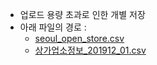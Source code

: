 * 업로드 용량 초과로 인한 개별 저장
* 아래 파일의 경로 : 
  - [seoul_open_store.csv](https://drive.google.com/file/d/1KFkMx_SbUovNhy0WL8pAYl4jJQVYFfPn/view?usp=sharing)
  - [상가업소정보_201912_01.csv](https://drive.google.com/file/d/16FiXPleTmvvMGPD7QgYxRkVAJMLKym9P/view?usp=sharing)
